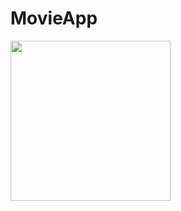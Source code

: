 # MovieApp
 
<img src="https://github.com/alianilKaradag/MovieApp/blob/main/showCaseGif.gif" width="256">

